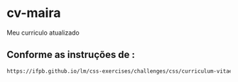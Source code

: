 # cv-maira
Meu curriculo atualizado

## Conforme as instruções de :
```html
https://ifpb.github.io/lm/css-exercises/challenges/css/curriculum-vitae/
```
